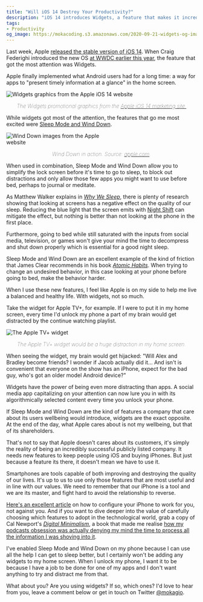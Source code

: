 ```yaml
---
title: "Will iOS 14 Destroy Your Productivity?"
description: "iOS 14 introduces Widgets, a feature that makes it incredibly easy to get distracted."
tags:
- Productivity
og_image: https://mokacoding.s3.amazonaws.com/2020-09-21-widgets-og-image.jpg
---
```


Last week, Apple [released the stable version of iOS 14](https://www.apple.com/newsroom/2020/09/ios-14-is-available-today/).
When Craig Federighi introduced the new OS [at WWDC earlier this year](https://developer.apple.com/videos/play/wwdc2020/101/), the feature that got the most attention was Widgets.

Apple finally implemented what Android users had for a long time: a way for apps to "present timely information at a glance" in the home screen.

![Widgets graphics from the Apple iOS 14 website](https://mokacoding.s3.amazonaws.com/2020-09-21-widgets.jpeg)
<p style="text-align: center; font-weight: lighter"><i>The Widgets promotional graphics from the <a href="https://www.apple.com/ios/ios-14/">Apple iOS 14 marketing site.</a></i></p>

While widgets got most of the attention, the features that go me most excited were [Sleep Mode and Wind Down](https://www.macrumors.com/guide/sleep-tracking/).

<img src="https://mokacoding.s3.amazonaws.com/2020-09-21-wind-down.jpeg" alt="Wind Down images from the Apple website" style="max-width: 50%;">
<p style="text-align: center; font-weight: lighter"><i>Wind Down in action. Source: <a href="https://support.apple.com/en-au/guide/iphone/iph2d7daf6fc/ios">apple.com</a>.</i></p>

When used in combination, Sleep Mode and Wind Down allow you to simplify the lock screen before it's time to go to sleep, to block out distractions and only allow those few apps you might want to use before bed, perhaps to journal or meditate.

As Matthew Walker explains in [_Why We Sleep_](https://geni.us/sKr5), there is plenty of research showing that looking at screens has a negative effect on the quality of our sleep.
Reducing the blue light that the screen emits with [Night Shift](https://support.apple.com/en-au/HT207570) can mitigate the effect, but nothing is better than not looking at the phone in the first place.

Furthermore, going to bed while still saturated with the inputs from social media, television, or games won't give your mind the time to decompress and shut down properly which is essential for a good night sleep.

Sleep Mode and Wind Down are an excellent example of the kind of friction that James Clear recommends in his book [_Atomic Habits_](https://geni.us/SAAVEdT).
When trying to change an undesired behavior, in this case looking at your phone before going to bed, make the behavior harder.

When I use these new features, I feel like Apple is on my side to help me live a balanced and healthy life.
With widgets, not so much.

Take the widget for Apple TV+, for example.
If I were to put it in my home screen, every time I'd unlock my phone a part of my brain would get distracted by the continue watching playlist.

<img src="https://mokacoding.s3.amazonaws.com/2020-09-21-home-screen.jpeg" alt="The Apple TV+ widget" style="max-width: 50%;">
<p style="text-align: center; font-weight: lighter"><i>The Apple TV+ widget would be a huge distraction in my home screen.</i></p>

When seeing the widget, my brain would get hijacked: "Will Alex and Bradley become friends? I wonder if Jacob actually did it... And isn't is convenient that everyone on the show has an iPhone, expect for the bad guy, who's got an older model Android device?"

Widgets have the power of being even more distracting than apps.
A social media app capitalizing on your attention can now lure you in with its algorithmically selected content every time you unlock your phone.

If Sleep Mode and Wind Down are the kind of features a company that care about its users wellbeing would introduce, widgets are the exact opposite.
At the end of the day, what Apple cares about is not my wellbeing, but that of its shareholders.

That's not to say that Apple doesn't cares about its customers, it's simply the reality of being an incredibly successful publicly listed company.
It needs new features to keep people using iOS and buying iPhones.
But just because a feature its there, it doesn't mean we have to use it.

Smartphones are tools capable of both improving and destroying the quality of our lives.
It's up to us to use only those features that are most useful and in line with our values.
We need to remember that our iPhone is a tool and we are its master, and fight hard to avoid the relationship to reverse.

[Here's an excellent article](https://medium.com/better-humans/how-to-set-up-your-iphone-for-productivity-focus-and-your-own-longevity-bb27a68cc3d8) on how to configure your iPhone to work for you, not against you.
And if you want to dive deeper into the value of carefully choosing which features to adopt in the technological world, grab a copy of Cal Newport's [_Digital Minimalism_](https://geni.us/7HNOJAz), a book that made me realise [how my podcasts obsession was actually denying my mind the time to process all the information I was shoving into it](https://www.mokacoding.com/blog/podcast-addiction/).

I've enabled Sleep Mode and Wind Down on my phone because I can use all the help I can get to sleep better, but I certainly won't be adding any widgets to my home screen.
When I unlock my phone, I want it to be because I have a job to be done for one of my apps and I don't want anything to try and distract me from that.

What about you?
Are you using widgets?
If so, which ones?
I'd love to hear from you, leave a comment below or get in touch on Twitter [@mokagio](https://twitter.com/mokagio).
